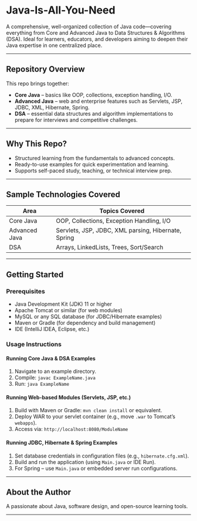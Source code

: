 # Java-Is-All-You-Need

A comprehensive, well-organized collection of Java code—covering everything from Core and Advanced Java to Data Structures & Algorithms (DSA). Ideal for learners, educators, and developers aiming to deepen their Java expertise in one centralized place.

---

##  Repository Overview

This repo brings together:

- **Core Java** – basics like OOP, collections, exception handling, I/O.
- **Advanced Java** – web and enterprise features such as Servlets, JSP, JDBC, XML, Hibernate, Spring.
- **DSA** – essential data structures and algorithm implementations to prepare for interviews and competitive challenges.

---

##  Why This Repo?

- Structured learning from the fundamentals to advanced concepts.
- Ready-to-use examples for quick experimentation and learning.
- Supports self-paced study, teaching, or technical interview prep.

---
##  Sample Technologies Covered

| Area           | Topics Covered                                      |
|----------------|------------------------------------------------------|
| Core Java      | OOP, Collections, Exception Handling, I/O           |
| Advanced Java  | Servlets, JSP, JDBC, XML parsing, Hibernate, Spring |
| DSA            | Arrays, LinkedLists, Trees, Sort/Search     |
---

##  Getting Started

### Prerequisites
- Java Development Kit (JDK) 11 or higher
- Apache Tomcat or similar (for web modules)
- MySQL or any SQL database (for JDBC/Hibernate examples)
- Maven or Gradle (for dependency and build management)
- IDE (IntelliJ IDEA, Eclipse, etc.)

### Usage Instructions

#### Running Core Java & DSA Examples
1. Navigate to an example directory.
2. Compile: `javac ExampleName.java`
3. Run: `java ExampleName`

#### Running Web-based Modules (Servlets, JSP, etc.)
1. Build with Maven or Gradle: `mvn clean install` or equivalent.
2. Deploy WAR to your servlet container (e.g., move `.war` to Tomcat’s `webapps`).
3. Access via: `http://localhost:8080/ModuleName`

#### Running JDBC, Hibernate & Spring Examples
1. Set database credentials in configuration files (e.g., `hibernate.cfg.xml`).
2. Build and run the application (using `Main.java` or IDE Run).
3. For Spring – use `Main.java` or embedded server run configurations.

---
##  About the Author

A passionate about Java, software design, and open-source learning tools.

---
